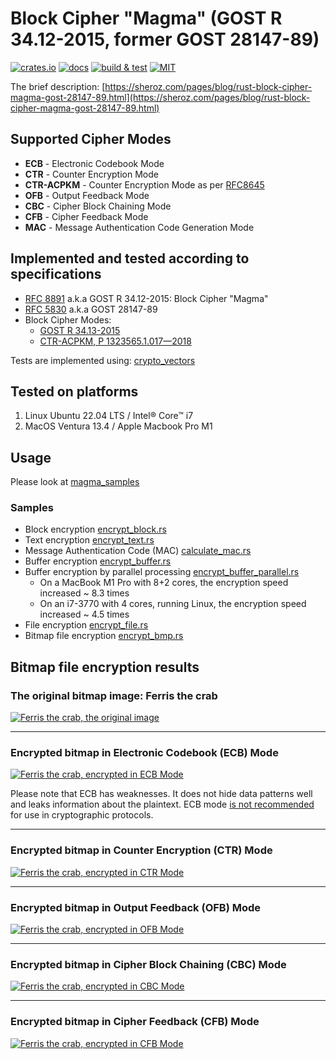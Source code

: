 # Block Cipher "Magma" (GOST R 34.12-2015, former GOST 28147-89)

[![crates.io](https://img.shields.io/crates/v/cipher_magma)](https://crates.io/crates/cipher_magma)
[![docs](https://img.shields.io/docsrs/cipher_magma)](https://docs.rs/cipher_magma)
[![build & test](https://github.com/sheroz/magma/actions/workflows/ci.yml/badge.svg)](https://github.com/sheroz/magma/actions/workflows/ci.yml)
[![MIT](https://img.shields.io/github/license/sheroz/cipher_magma)](https://github.com/sheroz/magma/tree/main/cipher_magma/LICENSE.txt)

The brief description: [https://sheroz.com/pages/blog/rust-block-cipher-magma-gost-28147-89.html](https://sheroz.com/pages/blog/rust-block-cipher-magma-gost-28147-89.html)

## Supported Cipher Modes

- **ECB** - Electronic Codebook Mode
- **CTR** - Counter Encryption Mode
- **CTR-ACPKM** - Counter Encryption Mode as per [RFC8645](https://www.rfc-editor.org/rfc/rfc8645.html)
- **OFB** - Output Feedback Mode
- **CBC** - Cipher Block Chaining Mode
- **CFB** - Cipher Feedback Mode
- **MAC** - Message Authentication Code Generation Mode

## Implemented and tested according to specifications

- [RFC 8891](https://datatracker.ietf.org/doc/html/rfc8891.html) a.k.a GOST R 34.12-2015: Block Cipher "Magma"
- [RFC 5830](https://datatracker.ietf.org/doc/html/rfc5830) a.k.a GOST 28147-89
- Block Cipher Modes:
  - [GOST R 34.13-2015](https://www.tc26.ru/standard/gost/GOST_R_3413-2015.pdf)
  - [CTR-ACPKM, Р 1323565.1.017—2018](https://standartgost.ru/g/%D0%A0_1323565.1.017-2018)

Tests are implemented using: [crypto_vectors](https://crates.io/crates/crypto_vectors)

## Tested on platforms

1. Linux Ubuntu 22.04 LTS / Intel® Core™ i7
2. MacOS Ventura 13.4 / Apple Macbook Pro M1

## Usage

Please look at [magma_samples](https://github.com/sheroz/magma/tree/main/magma_samples/src)

### Samples

- Block encryption [encrypt_block.rs](https://github.com/sheroz/magma/blob/main/magma_samples/src/encrypt_block.rs)
- Text encryption [encrypt_text.rs](https://github.com/sheroz/magma/blob/main/magma_samples/src/encrypt_text.rs)
- Message Authentication Code (MAC) [calculate_mac.rs](https://github.com/sheroz/magma/blob/main/magma_samples/src/calculate_mac.rs)
- Buffer encryption [encrypt_buffer.rs](https://github.com/sheroz/magma/blob/main/magma_samples/src/encrypt_buffer.rs)
- Buffer encryption by parallel processing [encrypt_buffer_parallel.rs](https://github.com/sheroz/magma/blob/main/magma_samples/src/encrypt_buffer_parallel.rs)
  - On a MacBook M1 Pro with 8+2 cores, the encryption speed increased ~ 8.3 times
  - On an i7-3770 with 4 cores, running Linux, the encryption speed increased ~ 4.5 times
- File encryption [encrypt_file.rs](https://github.com/sheroz/magma/blob/main/magma_samples/src/encrypt_file.rs)
- Bitmap file encryption [encrypt_bmp.rs](https://github.com/sheroz/magma/blob/main/magma_samples/src/encrypt_bmp.rs)

## Bitmap file encryption results

### The original bitmap image: Ferris the crab

[![Ferris the crab, the original image](https://raw.githubusercontent.com/sheroz/magma/main/magma_samples/tests/ferris.bmp)](https://raw.githubusercontent.com/sheroz/magma/main/magma_samples/tests/ferris.bmp)

---

### Encrypted bitmap in Electronic Codebook (ECB) Mode

[![Ferris the crab, encrypted in ECB Mode](https://raw.githubusercontent.com/sheroz/magma/main/magma_samples/tests/out/encrypted_ecb.ferris.bmp)](https://raw.githubusercontent.com/sheroz/magma/main/magma_samples/tests/out/encrypted_ecb.ferris.bmp)

Please note that ECB has weaknesses. It does not hide data patterns well and leaks information about the plaintext. ECB mode [is not recommended](https://en.wikipedia.org/wiki/Block_cipher_mode_of_operation#ECB-weakness) for use in cryptographic protocols.

---

### Encrypted bitmap in Counter Encryption (CTR) Mode

[![Ferris the crab, encrypted in CTR Mode](https://raw.githubusercontent.com/sheroz/magma/main/magma_samples/tests/out/encrypted_ctr.ferris.bmp)](https://raw.githubusercontent.com/sheroz/magma/main/magma_samples/tests/out/encrypted_ctr.ferris.bmp)

---

### Encrypted bitmap in Output Feedback (OFB) Mode

[![Ferris the crab, encrypted in OFB Mode](https://raw.githubusercontent.com/sheroz/magma/main/magma_samples/tests/out/encrypted_ofb.ferris.bmp)](https://raw.githubusercontent.com/sheroz/magma/main/magma_samples/tests/out/encrypted_ofb.ferris.bmp)

---

### Encrypted bitmap in Cipher Block Chaining (CBC) Mode

[![Ferris the crab, encrypted in CBC Mode](https://raw.githubusercontent.com/sheroz/magma/main/magma_samples/tests/out/encrypted_cbc.ferris.bmp)](https://raw.githubusercontent.com/sheroz/magma/main/magma_samples/tests/out/encrypted_cbc.ferris.bmp)

---

### Encrypted bitmap in Cipher Feedback (CFB) Mode

[![Ferris the crab, encrypted in CFB Mode](https://raw.githubusercontent.com/sheroz/magma/main/magma_samples/tests/out/encrypted_cfb.ferris.bmp)](https://raw.githubusercontent.com/sheroz/magma/main/magma_samples/tests/out/encrypted_cfb.ferris.bmp)
